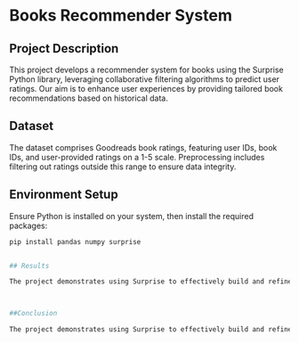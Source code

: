 # Books Recommender System

## Project Description

This project develops a recommender system for books using the Surprise Python library, leveraging collaborative filtering algorithms to predict user ratings. Our aim is to enhance user experiences by providing tailored book recommendations based on historical data.

## Dataset

The dataset comprises Goodreads book ratings, featuring user IDs, book IDs, and user-provided ratings on a 1-5 scale. Preprocessing includes filtering out ratings outside this range to ensure data integrity.

## Environment Setup

Ensure Python is installed on your system, then install the required packages:

```bash
pip install pandas numpy surprise


## Results

The project demonstrates using Surprise to effectively build and refine a book recommender system. The optimized SVD model, in particular, shows promise in accurately forecasting user ratings, with potential for further enhancement through deeper hyperparameter tuning and model exploration.



##Conclusion

The project demonstrates using Surprise to effectively build and refine a book recommender system. The optimized SVD model, in particular, shows promise in accurately forecasting user ratings, with potential for further enhancement through deeper hyperparameter tuning and model exploration.
